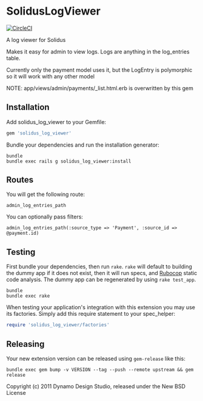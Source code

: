 SolidusLogViewer
================

[![CircleCI](https://circleci.com/gh/solidusio-contrib/solidus_log_viewer.svg?style=svg)](https://circleci.com/gh/solidusio-contrib/solidus_log_viewer)

A log viewer for Solidus

Makes it easy for admin to view logs. Logs are anything in the log_entries table.

Currently only the payment model uses it, but the LogEntry is polymorphic so it will work with any other model

NOTE: app/views/admin/payments/_list.html.erb is overwritten by this gem

Installation
------------

Add solidus_log_viewer to your Gemfile:

```ruby
gem 'solidus_log_viewer'
```

Bundle your dependencies and run the installation generator:

```shell
bundle
bundle exec rails g solidus_log_viewer:install
```

Routes
------

You will get the following route:

`admin_log_entries_path`

You can optionally pass filters:

`admin_log_entries_path(:source_type => 'Payment', :source_id => @payment.id)`

Testing
-------

First bundle your dependencies, then run `rake`. `rake` will default to building the dummy app if it does not exist, then it will run specs, and [Rubocop](https://github.com/bbatsov/rubocop) static code analysis. The dummy app can be regenerated by using `rake test_app`.

```shell
bundle
bundle exec rake
```

When testing your application's integration with this extension you may use its factories.
Simply add this require statement to your spec_helper:

```ruby
require 'solidus_log_viewer/factories'
```

Releasing
---------

Your new extension version can be released using `gem-release` like this:

```shell
bundle exec gem bump -v VERSION --tag --push --remote upstream && gem release
```

Copyright (c) 2011 Dynamo Design Studio, released under the New BSD License
